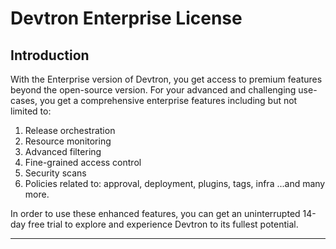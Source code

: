 # Devtron Enterprise License

## Introduction

With the Enterprise version of Devtron, you get access to premium features beyond the open-source version. For your advanced and challenging use-cases, you get a comprehensive enterprise features including but not limited to:
1. Release orchestration
2. Resource monitoring 
3. Advanced filtering 
4. Fine-grained access control 
5. Security scans
6. Policies related to: approval, deployment, plugins, tags, infra
...and many more. 

In order to use these enhanced features, you can get an uninterrupted 14-day free trial to explore and experience Devtron to its fullest potential.

---